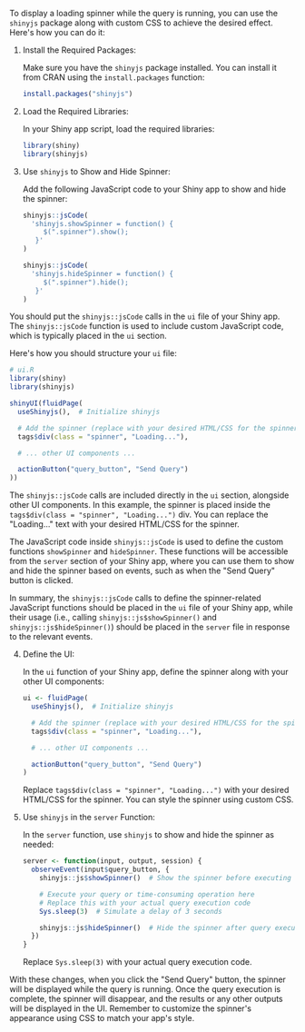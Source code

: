 To display a loading spinner while the query is running, you can use the `shinyjs` package along with custom CSS to achieve the desired effect. Here's how you can do it:

1. Install the Required Packages:

   Make sure you have the `shinyjs` package installed. You can install it from CRAN using the `install.packages` function:

   ```r
   install.packages("shinyjs")
   ```

2. Load the Required Libraries:

   In your Shiny app script, load the required libraries:

   ```r
   library(shiny)
   library(shinyjs)
   ```

3. Use `shinyjs` to Show and Hide Spinner:

   Add the following JavaScript code to your Shiny app to show and hide the spinner:

   ```r
   shinyjs::jsCode(
     'shinyjs.showSpinner = function() {
        $(".spinner").show();
      }'
   )

   shinyjs::jsCode(
     'shinyjs.hideSpinner = function() {
        $(".spinner").hide();
      }'
   )
   ```

You should put the `shinyjs::jsCode` calls in the `ui` file of your Shiny app. The `shinyjs::jsCode` function is used to include custom JavaScript code, which is typically placed in the `ui` section.

Here's how you should structure your `ui` file:

```r
# ui.R
library(shiny)
library(shinyjs)

shinyUI(fluidPage(
  useShinyjs(),  # Initialize shinyjs

  # Add the spinner (replace with your desired HTML/CSS for the spinner)
  tags$div(class = "spinner", "Loading..."),

  # ... other UI components ...

  actionButton("query_button", "Send Query")
))
```

The `shinyjs::jsCode` calls are included directly in the `ui` section, alongside other UI components. In this example, the spinner is placed inside the `tags$div(class = "spinner", "Loading...")` div. You can replace the "Loading..." text with your desired HTML/CSS for the spinner.

The JavaScript code inside `shinyjs::jsCode` is used to define the custom functions `showSpinner` and `hideSpinner`. These functions will be accessible from the `server` section of your Shiny app, where you can use them to show and hide the spinner based on events, such as when the "Send Query" button is clicked.

In summary, the `shinyjs::jsCode` calls to define the spinner-related JavaScript functions should be placed in the `ui` file of your Shiny app, while their usage (i.e., calling `shinyjs::js$showSpinner()` and `shinyjs::js$hideSpinner()`) should be placed in the `server` file in response to the relevant events.

4. Define the UI:

   In the `ui` function of your Shiny app, define the spinner along with your other UI components:

   ```r
   ui <- fluidPage(
     useShinyjs(),  # Initialize shinyjs

     # Add the spinner (replace with your desired HTML/CSS for the spinner)
     tags$div(class = "spinner", "Loading..."),

     # ... other UI components ...

     actionButton("query_button", "Send Query")
   )
   ```

   Replace `tags$div(class = "spinner", "Loading...")` with your desired HTML/CSS for the spinner. You can style the spinner using custom CSS.

5. Use `shinyjs` in the `server` Function:

   In the `server` function, use `shinyjs` to show and hide the spinner as needed:

   ```r
   server <- function(input, output, session) {
     observeEvent(input$query_button, {
       shinyjs::js$showSpinner()  # Show the spinner before executing the query

       # Execute your query or time-consuming operation here
       # Replace this with your actual query execution code
       Sys.sleep(3)  # Simulate a delay of 3 seconds

       shinyjs::js$hideSpinner()  # Hide the spinner after query execution
     })
   }
   ```

   Replace `Sys.sleep(3)` with your actual query execution code.

With these changes, when you click the "Send Query" button, the spinner will be displayed while the query is running. Once the query execution is complete, the spinner will disappear, and the results or any other outputs will be displayed in the UI. Remember to customize the spinner's appearance using CSS to match your app's style.
